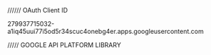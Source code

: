 ////// OAuth Client ID

279937715032-a1iq45uui77i5od5r34scuc4onebg4er.apps.googleusercontent.com




///// GOOGLE API PLATFORM LIBRARY

<script src="https://apis.google.com/js/platform.js?onload=init" async defer></script>